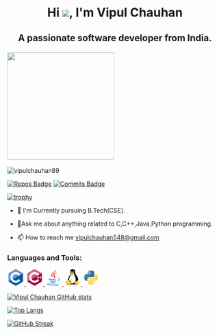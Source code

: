 # <p align="center"> **Hi <img src="https://raw.githubusercontent.com/MartinHeinz/MartinHeinz/master/wave.gif" width="30px">, I'm Vipul Chauhan**</p>

## <p align="center"> A passionate software developer from India.</p>

<p align="left"><img src="https://avatars.githubusercontent.com/u/90852928?v=4" width="250" height="250"></p>
<p align="left"> <img src="https://komarev.com/ghpvc/?username=vipulchauhan89&label=Profile%20views&color=32CD32&style=flat" alt="vipulchauhan89" /> </p> 

[![Repos Badge](https://badges.pufler.dev/repos/VipulChauhan89)](https://badges.pufler.dev)
[![Commits Badge](https://badges.pufler.dev/commits/monthly/VipulChauhan89)](https://badges.pufler.dev)

[![trophy](https://github-profile-trophy.vercel.app/?username=VipulChauhan89&show_icons=true&theme=dracula&title=MultiLanguage&title=Commits&title=Stars&title=Repositories&title=Followers)](https://github.com/ryo-ma/github-profile-trophy)

- 🌱 I'm Currently pursuing B.Tech(CSE).

- 💬Ask me about anything related to C,C++,Java,Python programming.

- 📫 How to reach me vipulchauhan548@gmail.com


<h3 align="left">Languages and Tools:</h3>
<p align="left"> <a href="https://www.cprogramming.com/" target="_blank" rel="noreferrer"> <img src="https://raw.githubusercontent.com/devicons/devicon/master/icons/c/c-original.svg" alt="c" width="40" height="40"/> </a> <a href="https://www.w3schools.com/cpp/" target="_blank" rel="noreferrer"> <img src="https://raw.githubusercontent.com/devicons/devicon/master/icons/cplusplus/cplusplus-original.svg" alt="cplusplus" width="40" height="40"/> </a> <a href="https://www.java.com" target="_blank" rel="noreferrer"> <img src="https://raw.githubusercontent.com/devicons/devicon/master/icons/java/java-original.svg" alt="java" width="40" height="40"/> </a> <a href="https://www.linux.org/" target="_blank" rel="noreferrer"> <img src="https://raw.githubusercontent.com/devicons/devicon/master/icons/linux/linux-original.svg" alt="linux" width="40" height="40"/> </a> <a href="https://www.python.org" target="_blank" rel="noreferrer"> <img src="https://raw.githubusercontent.com/devicons/devicon/master/icons/python/python-original.svg" alt="python" width="40" height="40"/> </a> </p>

[![Vipul Chauhan GitHub stats](https://github-readme-stats.vercel.app/api?username=VipulChauhan89&show_icons=true&theme=dracula)](https://github.com/VipulChauhan89)

[![Top Langs](https://github-readme-stats.vercel.app/api/top-langs/?username=VipulChauhan89&show_icons=true&theme=dracula&hide=SWIG,Assembly)](https://github.com/anuraghazra/github-readme-stats)

[![GitHub Streak](https://github-readme-streak-stats.herokuapp.com/?user=VipulChauhan89&show_icons=true&theme=dracula)](https://git.io/streak-stats)
